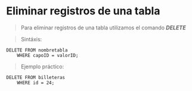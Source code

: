 # Eliminar registros de una tabla  

> Para eliminar registros de una tabla 
> utilizamos el comando ***DELETE*** 

> Sintáxis: 

    DELETE FROM nombretabla  
        WHERE capoID = valorID;


> Ejemplo práctico:  

    DELETE FROM billeteras  
        WHERE id = 24;  